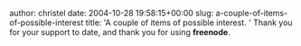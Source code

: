 author: christel
date: 2004-10-28 19:58:15+00:00
slug: a-couple-of-items-of-possible-interest
title: 'A couple of items of possible interest. '
Thank you for your support to date, and thank you for using **freenode**.
